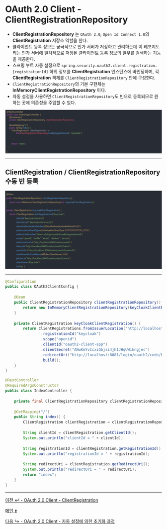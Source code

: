 # OAuth 2.0 Client - ClientRegistrationRepository

- **ClientRegistrationRepository** 는 `OAuth 2.0`, `Open Id Connect 1.0`의 **ClientRegistration** 저장소 역할을 한다.
- 클라이언트 등록 정보는 궁극적으로 인가 서버가 저장하고 관리하는데 이 레포지토리는 인가 서버에 일차적으로 저장된 클라이언트 등록 정보의 일부를 검색하는 기능을 제공한다.
- 스프링 부트 자동 설정으로 `spring.security.oauth2.client.registration.[registrationId]` 하위 정보를 **ClientRegistration** 인스턴스에 바인딩하며, 각 **ClientRegistration** 객체를
 `ClientRegistrationRepository` 안에 구성한다.
- `ClientRegistrationRepository`의 기본 구현체는 **InMemoryClientRegistrationRepository** 이다.
- 자동 설정을 사용하면 `ClientRegistrationRepository`도 빈으로 등록되므로 원하는 곳에 의존성을 주입할 수 있다.

![img_12.png](image/img_12.png)

---

## ClientRegistration / ClientRegistrationRepository 수동 빈 등록

![img_13.png](image/img_13.png)

---

```java
@Configuration
public class OAuth2ClientConfig {

    @Bean
    public ClientRegistrationRepository clientRegistrationRepository() {
        return new InMemoryClientRegistrationRepository(keyCloakClientRegistration());
    }

    private ClientRegistration keyCloakClientRegistration() {
        return ClientRegistrations.fromIssuerLocation("http://localhost:8080/realms/oauth2")
                .registrationId("keycloak")
                .scope("openid")
                .clientId("oauth2-client-app")
                .clientSecret("ANwKmYvCcxiQbjsi4jh1JHqUWikngjec")
                .redirectUri("http://localhost:8081/login/oauth2/code/keycloak")
                .build();
    }
}
```
```java
@RestController
@RequiredArgsConstructor
public class IndexController {

    private final ClientRegistrationRepository clientRegistrationRepository;

    @GetMapping("/")
    public String index() {
        ClientRegistration clientRegistration = clientRegistrationRepository.findByRegistrationId("keycloak");

        String clientId = clientRegistration.getClientId();
        System.out.println("clientId = " + clientId);

        String registrationId = clientRegistration.getRegistrationId();
        System.out.println("registrationId = " + registrationId);

        String redirectUri = clientRegistration.getRedirectUri();
        System.out.println("redirectUri = " + redirectUri);
        return "index";
    }
}
```

---

[이전 ↩️ - OAuth 2.0 Client - ClientRegistration]()

[메인 ⏫](https://github.com/genesis12345678/TIL/blob/main/Spring/security/oauth/main.md)

[다음 ↪️ - OAuth 2.0 Client - 자동 설정에 의한 초기화 과정]()
